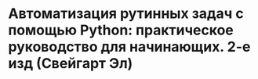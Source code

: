 # Автоматизация рутинных задач с помощью Python: практическое руководство для начинающих. 2-е изд (Свейгарт Эл)
